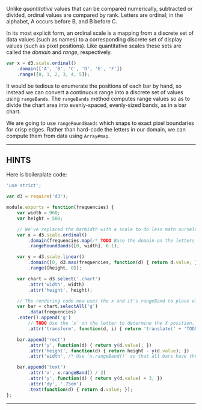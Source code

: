 Unlike _quantitative_ values that can be compared numerically, subtracted or divided, ordinal values are compared by rank. Letters are ordinal; in the alphabet, A occurs before B, and B before C.

In its most explicit form, an ordinal scale is a mapping from a discrete set of data values (such as names) to a corresponding discrete set of display values (such as pixel positions). Like quantitative scales these sets are called the _domain_ and _range_, respectively.

```js
var x = d3.scale.ordinal()
    .domain(['A', 'B', 'C', 'D', 'E', 'F'])
    .range([0, 1, 2, 3, 4, 5]);
```

It would be tedious to enumerate the positions of each bar by hand, so instead we can convert a continuous range into a discrete set of values using `rangeBands`. The `rangeBands` method computes range values so as to divide the chart area into evenly-spaced, evenly-sized bands, as in a bar chart.

We are going to use `rangeRoundBands` which snaps to exact pixel boundaries for crisp edges. Rather than hard-code the letters in our domain, we can compute them from data using `Array#map`.

----------------------------------------------------------------------

## HINTS

Here is boilerplate code:

```js
'use strict';

var d3 = require('d3');

module.exports = function(frequencies) {
    var width = 960;
    var height = 500;

    // We've replaced the barWidth with a scale to do less math ourselves.
    var x = d3.scale.ordinal()
        .domain(frequencies.map(/* TODO Base the domain on the letters available as `d.letter`. */))
        .rangeRoundBands([0, width], 0.1);

    var y = d3.scale.linear()
        .domain([0, d3.max(frequencies, function(d) { return d.value; })])
        .range([height, 0]);

    var chart = d3.select('.chart')
        .attr('width', width)
        .attr('height', height);

    // The rendering code now uses the x and it's rangeBand to place elements.
    var bar = chart.selectAll('g')
        .data(frequencies)
    .enter().append('g')
        // TODO Use the `x` on the letter to determine the X position.
        .attr('transform', function(d, i) { return 'translate(' + 'TODO' + ', 0)'; });

    bar.append('rect')
        .attr('y', function(d) { return y(d.value); })
        .attr('height', function(d) { return height - y(d.value); })
        .attr('width', /* Use `x.rangeBand()` so that all bars have the same, automatically-calculated width and paddings */);

    bar.append('text')
        .attr('x', x.rangeBand() / 2)
        .attr('y', function(d) { return y(d.value) + 3; })
        .attr('dy', '.75em')
        .text(function(d) { return d.value; });
};
```

----------------------------------------------------------------------
